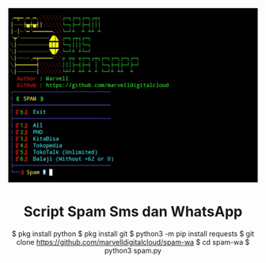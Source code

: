 <div align="center">
  <img src="./spam.jpg" alt="s" width="800" height"128"/>

# Script Spam Sms dan WhatsApp

$ pkg install python
$ pkg install git
$ python3 -m pip install requests
$ git clone https://github.com/marvelldigitalcloud/spam-wa
$ cd spam-wa
$ python3 spam.py
